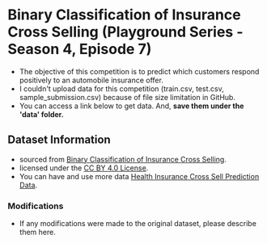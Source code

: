 # Binary Classification of Insurance Cross Selling (Playground Series - Season 4, Episode 7)
- The objective of this competition is to predict which customers respond positively to an automobile insurance offer.
- I couldn't upload data for this competition (train.csv, test.csv, sample_submission.csv) because of file size limitation in GitHub.
- You can access a link below to get data. And, **save them under the 'data' folder.**

## Dataset Information
- sourced from [Binary Classification of Insurance Cross Selling](https://www.kaggle.com/competitions/playground-series-s4e7).
- licensed under the [CC BY 4.0 License](https://creativecommons.org/licenses/by/4.0/).
- You can have and use more data [Health Insurance Cross Sell Prediction Data](https://www.kaggle.com/datasets/annantkumarsingh/health-insurance-cross-sell-prediction-data).

### Modifications
- If any modifications were made to the original dataset, please describe them here.
